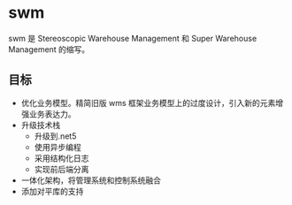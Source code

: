 # swm

swm 是 Stereoscopic Warehouse Management 和 Super Warehouse Management 的缩写。

## 目标

* 优化业务模型。精简旧版 wms 框架业务模型上的过度设计，引入新的元素增强业务表达力。
* 升级技术栈
  * 升级到.net5
  * 使用异步编程
  * 采用结构化日志
  * 实现前后端分离
* 一体化架构，将管理系统和控制系统融合
* 添加对平库的支持
